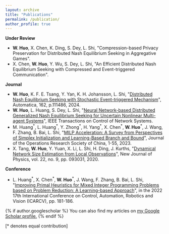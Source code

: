 ```yaml
---
layout: archive
title: "Publications"
permalink: /publication/
author_profile: true
---
```

**Under Review**
- **W. Huo**, X. Chen, K. Ding, S. Dey, L. Shi, "Compression-based Privacy Preservation for Distributed Nash Equilibrium Seeking in Aggregative Games".
- X. Chen, **W. Huo**, Y. Wu, S. Dey, L. Shi, "An Efficient Distributed Nash Equilibrium Seeking with Compressed and Event-triggered Communication".

**Journal**
- **W. Huo**, K. F. E. Tsang, Y. Yan, K. H. Johansson, L. Shi, "[Distributed Nash Equilibrium Seeking with Stochastic Event-triggered Mechanism](https://www.sciencedirect.com/science/article/pii/S0005109823006556)", Automatica, 162, p.111486, 2024.
- **W. Huo**, L. Huang, S. Dey, L. Shi, "[Neural Network-based Distributed Generalized Nash Equilibrium Seeking for Uncertain Nonlinear Multi-agent Systems](https://ieeexplore.ieee.org/document/10334027)", IEEE Transactions on Control of Network Systems.
- M. Huang<sup>\*</sup>, L. Huang<sup>\*</sup>, Y. Zhong<sup>\*</sup>, H. Yang<sup>\*</sup>, X. Chen<sup>\*</sup>, **W. Huo**<sup>\*</sup>, J. Wang, F. Zhang, B. Bai, L. Shi, "[MILP Acceleration: A Survey from Perspectives of Simplex Initialization and Learning-Based Branch and Bound](https://link.springer.com/article/10.1007/s40305-023-00493-1)", Journal of the Operations Research Society of China, 1-55, 2023.
- X. Tang, **W. Huo**, Y. Yuan, X. Li, L. Shi, H. Ding, J. Kurths, "[Dynamical Network Size Estimation
from Local Observations](https://iopscience.iop.org/article/10.1088/1367-2630/abaf2f/meta)", New Journal of Physics, vol. 22, no. 9, pp. 093031, 2020.

**Conference**
- L. Huang<sup>\*</sup>, X. Chen<sup>\*</sup>, **W. Huo**<sup>\*</sup>, J. Wang, F. Zhang, B. Bai, L. Shi, "[Improving Primal Heuristics
for Mixed Integer Programming Problems based on Problem Reduction: A Learning-based Approach](https://ieeexplore.ieee.org/stamp/stamp.jsp?arnumber=10004252)", in the 2022 17th International Conference on Control, Automation, Robotics and Vision (ICARCV), pp. 181-186.

{% if author.googlescholar %}
  You can also find my articles on <u><a href="{{author.googlescholar}}">my Google Scholar profile</a>.</u>
{% endif %}

[* denotes equal contribution]


